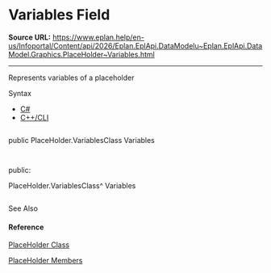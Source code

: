 # Variables Field

**Source URL:** https://www.eplan.help/en-us/Infoportal/Content/api/2026/Eplan.EplApi.DataModelu~Eplan.EplApi.DataModel.Graphics.PlaceHolder~Variables.html

---

Represents variables of a placeholder

Syntax

- [C#](#i-syntax-CS)
- [C++/CLI](#i-syntax-CPP2005)

```
```
public PlaceHolder.VariablesClass Variables
```
```

```
```
public:
PlaceHolder.VariablesClass^ Variables
```
```



See Also

#### Reference

[PlaceHolder Class](Eplan.EplApi.DataModelu~Eplan.EplApi.DataModel.Graphics.PlaceHolder.html)
  
[PlaceHolder Members](Eplan.EplApi.DataModelu~Eplan.EplApi.DataModel.Graphics.PlaceHolder_members.html)